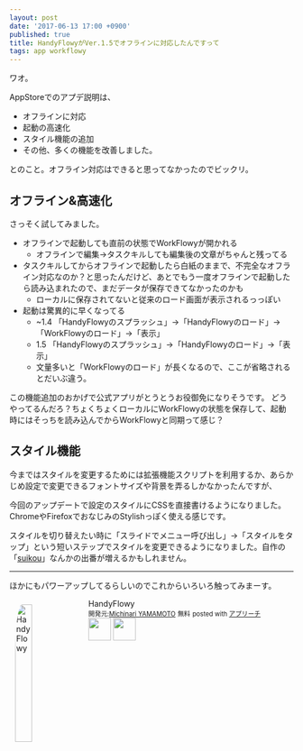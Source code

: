 ```yaml
---
layout: post
date: '2017-06-13 17:00 +0900'
published: true
title: HandyFlowyがVer.1.5でオフラインに対応したんですって
tags: app workflowy
---
```

ワオ。

AppStoreでのアプデ説明は、

- オフラインに対応
- 起動の高速化
- スタイル機能の追加
- その他、多くの機能を改善しました。

とのこと。オフライン対応はできると思ってなかったのでビックリ。

## オフライン&高速化

さっそく試してみました。

- オフラインで起動しても直前の状態でWorkFlowyが開かれる
  - オフラインで編集→タスクキルしても編集後の文章がちゃんと残ってる
- タスクキルしてからオフラインで起動したら白紙のままで、不完全なオフライン対応なのか？と思ったんだけど、あとでもう一度オフラインで起動したら読み込まれたので、まだデータが保存できてなかったのかも
  - ローカルに保存されてないと従来のロード画面が表示されるっっぽい
- 起動は驚異的に早くなってる
  - ~1.4 「HandyFlowyのスプラッシュ」→「HandyFlowyのロード」→「WorkFlowyのロード」→「表示」
  - 1.5 「HandyFlowyのスプラッシュ」→「HandyFlowyのロード」→「表示」
  - 文量多いと「WorkFlowyのロード」が長くなるので、ここが省略されるとだいぶ違う。

この機能追加のおかげで公式アプリがとうとうお役御免になりそうです。
どうやってるんだろ？ちょくちょくローカルにWorkFlowyの状態を保存して、起動時にはそっちを読み込んでからWorkFlowyと同期って感じ？

## スタイル機能

今まではスタイルを変更するためには拡張機能スクリプトを利用するか、あらかじめ設定で変更できるフォントサイズや背景を弄るしかなかったんですが、

今回のアップデートで設定のスタイルにCSSを直接書けるようになりました。ChromeやFirefoxでおなじみのStylishっぽく使える感じです。

スタイルを切り替えたい時に「スライドでメニュー呼び出し」→「スタイルをタップ」という短いステップでスタイルを変更できるようになりました。自作の「[suikou](http://akio6o6.hateblo.jp/entry/2016/04/02/000000)」なんかの出番が増えるかもしれません。

---

ほかにもパワーアップしてるらしいのでこれからいろいろ触ってみまーす。

<div id="appreach-box" style="text-align:left;">
    <img id="appreach-image" src="//lh3.googleusercontent.com/V1eCKX02a-G7Cyr5J2O4LkX1afocZIkJRgQtP5dJfE1cHjDH8dJpRPohppEgairMpe-q=w170" alt="HandyFlowy" style="float:left; margin:10px; width:25%; max-width:120px; border-radius:10%;">
    <div class="appreach-info" style="margin: 10px;">
        <div id="appreach-appname">HandyFlowy</div>
        <div id="appreach-developer" style="font-size:80%; display:inline-block; _display:inline;">
            開発元:<a id="appreach-developerurl" href="https://itunes.apple.com/jp/developer/michinari-yamamoto/id967739756?uo=4" target="_blank" rel="nofollow">Michinari YAMAMOTO</a>
        </div>
        <div id="appreach-price" style="font-size:80%; display:inline-block; _display:inline;">無料</div>
        <div class="appreach-powered" style="font-size:80%; display:inline-block; _display:inline;">
            posted with <a href="http://mama-hack.com/app-reach/" title="アプリーチ" target="_blank" rel="nofollow">アプリーチ</a>
        </div>
        <div class="appreach-links" style="float: left;">
            <div id="appreach-itunes-link" style="display: inline-block; _display: inline;">
                <a id="appreach-itunes" href="https://itunes.apple.com/jp/app/handyflowy/id1080279196?mt=8&amp;uo=4&amp;at=10l4wP" target="_blank" rel="nofollow">
                    <img src="https://nabettu.github.io/appreach/img/itune_ja.svg" style="height:40px;">
                </a>
            </div>
            <div id="appreach-gplay-link" style="display:inline-block; _display:inline;">
                <a id="appreach-gplay" href="https://play.google.com/store/apps/details?id=jp.nap.app.handyflowy" target="_blank" rel="nofollow">
                    <img src="https://nabettu.github.io/appreach/img/gplay_ja.png" style="height:40px;">
                </a>
            </div>
        </div>
    </div>
    <div class="appreach-footer" style="margin-bottom:10px; clear: left;"></div>
</div>
